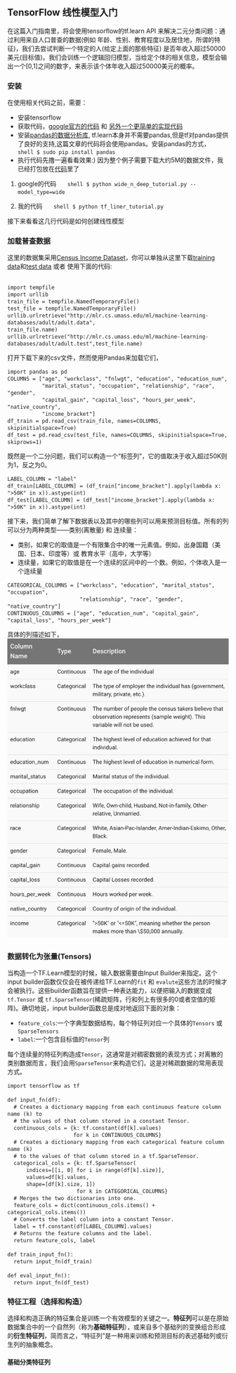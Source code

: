 ## TensorFlow 线性模型入门

在这篇入门指南里，将会使用tensorflow的tf.learn API 来解决二元分类问题：通过利用来自人口普查的数据(例如 年龄、性别、教育程度以及居住地，所谓的特征)，我们去尝试判断一个特定的人(给定上面的那些特征) 是否年收入超过50000美元(目标值)。我们会训练一个逻辑回归模型，当给定个体的相关信息，模型会输出一个[0,1]之间的数字，来表示该个体年收入超过50000美元的概率。

### 安装

在使用相关代码之前，需要：

* 安装tensorflow
* 获取代码，[google官方的代码](https://github.com/tensorflow/tensorflow/blob/master/tensorflow/examples/learn/wide_n_deep_tutorial.py) 和 [另外一个更简单的实现代码](https://github.com/jingmca/tensorflow_learning/tree/master/liner_tutorials)
* 安装[pandas的数据分析库](http://pandas.pydata.org/), tf.learn本身并不需要pandas,但是tf对pandas提供了良好的支持,这篇文章的代码将会使用pandas。安装pandas的方式，
`	shell $ sudo pip install pandas`
* 执行代码先撸一遍看看效果:) 因为整个例子需要下载大约5M的数据文件，我已经打包放在[代码](https://github.com/jingmca/tensorflow_learning/tree/master/liner_tutorials)里了

1. google的代码
`	shell $ python wide_n_deep_tutorial.py --model_type=wide`

2. 我的代码
`	shell $ python tf_liner_tutorial.py`

接下来看看这几行代码是如何创建线性模型


### 加载普查数据

这里的数据集采用[Census Income Dataset](https://archive.ics.uci.edu/ml/datasets/Census+Income)，你可以单独从这里下载[training data](https://github.com/jingmca/tensorflow_learning/blob/master/liner_tutorials/adult.data)和[test data](https://github.com/jingmca/tensorflow_learning/blob/master/liner_tutorials/adult.test) 或者 使用下面的代码:
<pre><code>
import tempfile  
import urllib  
train_file = tempfile.NamedTemporaryFile()  
test_file = tempfile.NamedTemporaryFile()  
urllib.urlretrieve("http://mlr.cs.umass.edu/ml/machine-learning-databases/adult/adult.data", 
train_file.name)  
urllib.urlretrieve("http://mlr.cs.umass.edu/ml/machine-learning-databases/adult/adult.test",test_file.name)  </code>
</pre>
打开下载下来的csv文件，然而使用Pandas来加载它们，
<pre><code>import pandas as pd
COLUMNS = ["age", "workclass", "fnlwgt", "education", "education_num",
           "marital_status", "occupation", "relationship", "race", "gender",
           "capital_gain", "capital_loss", "hours_per_week", "native_country",
           "income_bracket"]
df_train = pd.read_csv(train_file, names=COLUMNS, skipinitialspace=True)
df_test = pd.read_csv(test_file, names=COLUMNS, skipinitialspace=True, skiprows=1)</code></pre>
既然是一个二分问题，我们可以构造一个“标签列”，它的值取决于收入超过50K则为1，反之为0。
<pre><code>LABEL_COLUMN = "label"
df_train[LABEL_COLUMN] = (df_train["income_bracket"].apply(lambda x: ">50K" in x)).astype(int)
df_test[LABEL_COLUMN] = (df_test["income_bracket"].apply(lambda x: ">50K" in x)).astype(int)</code></pre>
接下来，我们简单了解下数据表以及其中的哪些列可以用来预测目标值。所有的列可以分为两种类型——类别(离散量) 和 连续量：

+ 类别，如果它的取值是一个有限集合中的唯一元素值。例如，出身国籍（美国、日本、印度等）或 教育水平（高中，大学等）
+ 连续量，如果它的取值是在一个连续的区间中的一个数。例如，个体收入是一个连续量

<pre><code>CATEGORICAL_COLUMNS = ["workclass", "education", "marital_status", "occupation",
                       "relationship", "race", "gender", "native_country"]
CONTINUOUS_COLUMNS = ["age", "education_num", "capital_gain", "capital_loss", "hours_per_week"]</code></pre>
具体的列描述如下，
![census](census_frame.png)

### 数据转化为张量(Tensors)

当构造一个TF.Learn模型的时候，输入数据需要由Input Builder来指定。这个input builder函数仅仅会在被传递给TF.Learn的`fit` 和 `evalute`这些方法的时候才会被执行。这些builder函数旨在提供一种表达能力，以便把输入的数据变成`tf.Tensor` 或 `tf.SparseTensor`(稀疏矩阵，行和列上有很多的0或者空值的矩阵)。确切地说，input builder函数总是成对地返回下面的对象：

+ `feature_cols`:一个字典型数据结构，每个特征列对应一个具体的`Tensors` 或 `SparseTensors`
+ `label`:一个包含目标值的`Tensor`列

每个连续量的特征列构造成`Tensor`，这通常是对稠密数据的表现方式；对离散的类别数据而言，我们会用`SparseTensor`来构造它们，这是对稀疏数据的常用表现方式。

<pre><code>import tensorflow as tf

def input_fn(df):
  # Creates a dictionary mapping from each continuous feature column name (k) to
  # the values of that column stored in a constant Tensor.
  continuous_cols = {k: tf.constant(df[k].values)
                     for k in CONTINUOUS_COLUMNS}
  # Creates a dictionary mapping from each categorical feature column name (k)
  # to the values of that column stored in a tf.SparseTensor.
  categorical_cols = {k: tf.SparseTensor(
      indices=[[i, 0] for i in range(df[k].size)],
      values=df[k].values,
      shape=[df[k].size, 1])
                      for k in CATEGORICAL_COLUMNS}
  # Merges the two dictionaries into one.
  feature_cols = dict(continuous_cols.items() + categorical_cols.items())
  # Converts the label column into a constant Tensor.
  label = tf.constant(df[LABEL_COLUMN].values)
  # Returns the feature columns and the label.
  return feature_cols, label

def train_input_fn():
  return input_fn(df_train)

def eval_input_fn():
  return input_fn(df_test)</code></pre>

### 特征工程（选择和构造）

选择和构造正确的特征集合是训练一个有效模型的关键之一。<b>特征列</b>可以是在原始数据集合中的一个自然列（称为<b>基础特征列</b>），或来自多个基础列的变换组合形成的<b>衍生特征列</b>，简而言之，“特征列”是一种用来训练和预测目标的表述基础列或衍生列的抽象概念。

#### 基础分类特征列







